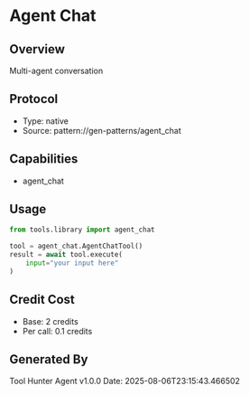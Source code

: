 # Agent Chat

## Overview
Multi-agent conversation

## Protocol
- Type: native
- Source: pattern://gen-patterns/agent_chat

## Capabilities
- agent_chat

## Usage
```python
from tools.library import agent_chat

tool = agent_chat.AgentChatTool()
result = await tool.execute(
    input="your input here"
)
```

## Credit Cost
- Base: 2 credits
- Per call: 0.1 credits

## Generated By
Tool Hunter Agent v1.0.0
Date: 2025-08-06T23:15:43.466502
